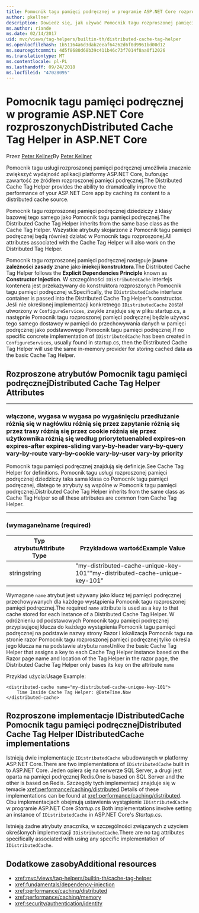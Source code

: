 ```yaml
---
title: Pomocnik tagu pamięci podręcznej w programie ASP.NET Core rozproszonych
author: pkellner
description: Dowiedz się, jak używać Pomocnik tagu rozproszonej pamięci podręcznej.
ms.author: riande
ms.date: 02/14/2017
uid: mvc/views/tag-helpers/builtin-th/distributed-cache-tag-helper
ms.openlocfilehash: 1b51164a6d3dab2eeaf64262d6f0d9961bd00d12
ms.sourcegitcommit: 4d5f8680d68b39c411b46c73f7014f8aa0f12026
ms.translationtype: MT
ms.contentlocale: pl-PL
ms.lasthandoff: 09/24/2018
ms.locfileid: "47028095"
---
```

# <a name="distributed-cache-tag-helper-in-aspnet-core"></a><span data-ttu-id="67c0f-103">Pomocnik tagu pamięci podręcznej w programie ASP.NET Core rozproszonych</span><span class="sxs-lookup"><span data-stu-id="67c0f-103">Distributed Cache Tag Helper in ASP.NET Core</span></span>

<span data-ttu-id="67c0f-104">Przez [Peter Kellner](http://peterkellner.net)</span><span class="sxs-lookup"><span data-stu-id="67c0f-104">By [Peter Kellner](http://peterkellner.net)</span></span> 

<span data-ttu-id="67c0f-105">Pomocnik tagu usługi rozproszonej pamięci podręcznej umożliwia znacznie zwiększyć wydajność aplikacji platformy ASP.NET Core, buforując zawartość ze źródłem rozproszonej pamięci podręcznej.</span><span class="sxs-lookup"><span data-stu-id="67c0f-105">The Distributed Cache Tag Helper provides the ability to dramatically improve the performance of your ASP.NET Core app by caching its content to a distributed cache source.</span></span>

<span data-ttu-id="67c0f-106">Pomocnik tagu rozproszonej pamięci podręcznej dziedziczy z klasy bazowej tego samego jako Pomocnik tagu pamięci podręcznej.</span><span class="sxs-lookup"><span data-stu-id="67c0f-106">The Distributed Cache Tag Helper inherits from the same base class as the Cache Tag Helper.</span></span> <span data-ttu-id="67c0f-107">Wszystkie atrybuty skojarzone z Pomocnik tagu pamięci podręcznej będą również działać w Pomocnik tagu rozproszonej.</span><span class="sxs-lookup"><span data-stu-id="67c0f-107">All attributes associated with the Cache Tag Helper will also work on the Distributed Tag Helper.</span></span>

<span data-ttu-id="67c0f-108">Pomocnik tagu rozproszonej pamięci podręcznej następuje **jawne zależności zasady** znane jako **iniekcji konstruktora**.</span><span class="sxs-lookup"><span data-stu-id="67c0f-108">The Distributed Cache Tag Helper follows the **Explicit Dependencies Principle** known as **Constructor Injection**.</span></span> <span data-ttu-id="67c0f-109">W szczególności `IDistributedCache` interfejs kontenera jest przekazywany do konstruktora rozproszonych Pomocnik tagu pamięci podręcznej w.</span><span class="sxs-lookup"><span data-stu-id="67c0f-109">Specifically, the `IDistributedCache` interface container is passed into the Distributed Cache Tag Helper's constructor.</span></span> <span data-ttu-id="67c0f-110">Jeśli nie określonej implementacji konkretnego `IDistributedCache` został utworzony w `ConfigureServices`, zwykle znajduje się w pliku startup.cs, a następnie Pomocnik tagu rozproszonej pamięci podręcznej będzie używać tego samego dostawcy w pamięci do przechowywania danych w pamięci podręcznej jako podstawowego Pomocnik tagu pamięci podręcznej.</span><span class="sxs-lookup"><span data-stu-id="67c0f-110">If no specific concrete implementation of `IDistributedCache` has been created in `ConfigureServices`, usually found in startup.cs, then the Distributed Cache Tag Helper will use the same in-memory provider for storing cached data as the basic Cache Tag Helper.</span></span>

## <a name="distributed-cache-tag-helper-attributes"></a><span data-ttu-id="67c0f-111">Rozproszone atrybutów Pomocnik tagu pamięci podręcznej</span><span class="sxs-lookup"><span data-stu-id="67c0f-111">Distributed Cache Tag Helper Attributes</span></span>

- - -

### <a name="enabled-expires-on-expires-after-expires-sliding-vary-by-header-vary-by-query-vary-by-route-vary-by-cookie-vary-by-user-vary-by-priority"></a><span data-ttu-id="67c0f-112">włączone, wygasa w wygasa po wygaśnięciu przedłużanie różnią się w nagłówku różnią się przez zapytanie różnią się przez trasy różnią się przez cookie różnią się przez użytkownika różnią się według priorytetu</span><span class="sxs-lookup"><span data-stu-id="67c0f-112">enabled expires-on expires-after expires-sliding vary-by-header vary-by-query vary-by-route vary-by-cookie vary-by-user vary-by priority</span></span>

<span data-ttu-id="67c0f-113">Pomocnik tagu pamięci podręcznej znajdują się definicje.</span><span class="sxs-lookup"><span data-stu-id="67c0f-113">See Cache Tag Helper for definitions.</span></span> <span data-ttu-id="67c0f-114">Pomocnik tagu usługi rozproszonej pamięci podręcznej dziedziczy taka sama klasa co Pomocnik tagu pamięci podręcznej, dlatego te atrybuty są wspólne w Pomocnik tagu pamięci podręcznej.</span><span class="sxs-lookup"><span data-stu-id="67c0f-114">Distributed Cache Tag Helper inherits from the same class as Cache Tag Helper so all these attributes are common from Cache Tag Helper.</span></span>

- - -

### <a name="name-required"></a><span data-ttu-id="67c0f-115">(wymagane)</span><span class="sxs-lookup"><span data-stu-id="67c0f-115">name (required)</span></span>

| <span data-ttu-id="67c0f-116">Typ atrybutu</span><span class="sxs-lookup"><span data-stu-id="67c0f-116">Attribute Type</span></span>    | <span data-ttu-id="67c0f-117">Przykładowa wartość</span><span class="sxs-lookup"><span data-stu-id="67c0f-117">Example Value</span></span>     |
|----------------   |----------------   |
| <span data-ttu-id="67c0f-118">string</span><span class="sxs-lookup"><span data-stu-id="67c0f-118">string</span></span>    | <span data-ttu-id="67c0f-119">"my-distributed-cache-unique-key-101"</span><span class="sxs-lookup"><span data-stu-id="67c0f-119">"my-distributed-cache-unique-key-101"</span></span>     |

<span data-ttu-id="67c0f-120">Wymagane `name` atrybut jest używany jako klucz tej pamięci podręcznej przechowywanych dla każdego wystąpienia Pomocnik tagu rozproszonej pamięci podręcznej.</span><span class="sxs-lookup"><span data-stu-id="67c0f-120">The required `name` attribute is used as a key to that cache stored for each instance of a Distributed Cache Tag Helper.</span></span> <span data-ttu-id="67c0f-121">W odróżnieniu od podstawowych Pomocnik tagu pamięci podręcznej przypisującej klucza do każdego wystąpienia Pomocnik tagu pamięci podręcznej na podstawie nazwy strony Razor i lokalizacja Pomocnik tagu na stronie razor Pomocnik tagu rozproszonej pamięci podręcznej tylko określa jego klucza na na podstawie atrybutu `name`</span><span class="sxs-lookup"><span data-stu-id="67c0f-121">Unlike the basic Cache Tag Helper that assigns a key to each Cache Tag Helper instance based on the Razor page name and location of the Tag Helper in the razor page, the Distributed Cache Tag Helper only bases its key on the attribute `name`</span></span>

<span data-ttu-id="67c0f-122">Przykład użycia:</span><span class="sxs-lookup"><span data-stu-id="67c0f-122">Usage Example:</span></span>

```cshtml
<distributed-cache name="my-distributed-cache-unique-key-101">
    Time Inside Cache Tag Helper: @DateTime.Now
</distributed-cache>
```

## <a name="distributed-cache-tag-helper-idistributedcache-implementations"></a><span data-ttu-id="67c0f-123">Rozproszone implementacje IDistributedCache Pomocnik tagu pamięci podręcznej</span><span class="sxs-lookup"><span data-stu-id="67c0f-123">Distributed Cache Tag Helper IDistributedCache implementations</span></span>

<span data-ttu-id="67c0f-124">Istnieją dwie implementacje `IDistributedCache` wbudowanych w platformy ASP.NET Core.</span><span class="sxs-lookup"><span data-stu-id="67c0f-124">There are two implementations of `IDistributedCache` built in to ASP.NET Core.</span></span> <span data-ttu-id="67c0f-125">Jeden opiera się na serwerze SQL Server, a drugi jest oparta na pamięci podręcznej Redis.</span><span class="sxs-lookup"><span data-stu-id="67c0f-125">One is based on SQL Server and the other is based on Redis.</span></span> <span data-ttu-id="67c0f-126">Szczegóły tych implementacji znajduje się w temacie <xref:performance/caching/distributed>.</span><span class="sxs-lookup"><span data-stu-id="67c0f-126">Details of these implementations can be found at <xref:performance/caching/distributed>.</span></span> <span data-ttu-id="67c0f-127">Obu implementacjach obejmują ustawienia wystąpienie `IDistributedCache` w programie ASP.NET Core *Startup.cs*.</span><span class="sxs-lookup"><span data-stu-id="67c0f-127">Both implementations involve setting an instance of `IDistributedCache` in ASP.NET Core's *Startup.cs*.</span></span>

<span data-ttu-id="67c0f-128">Istnieją żadne atrybuty znacznika, w szczególności związanych z użyciem określonych implementacji `IDistributedCache`.</span><span class="sxs-lookup"><span data-stu-id="67c0f-128">There are no tag attributes specifically associated with using any specific implementation of `IDistributedCache`.</span></span>

## <a name="additional-resources"></a><span data-ttu-id="67c0f-129">Dodatkowe zasoby</span><span class="sxs-lookup"><span data-stu-id="67c0f-129">Additional resources</span></span>

* <xref:mvc/views/tag-helpers/builtin-th/cache-tag-helper>
* <xref:fundamentals/dependency-injection>
* <xref:performance/caching/distributed>
* <xref:performance/caching/memory>
* <xref:security/authentication/identity>
